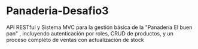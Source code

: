 # Panaderia-Desafio3
API RESTful y Sistema MVC para la gestión básica de la "Panadería El buen pan" , incluyendo autenticación por roles, CRUD de productos, y un proceso completo de ventas con actualización de stock
